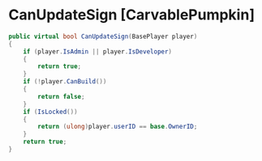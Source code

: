 <Badge type="danger" text="Carbon Compatible"/><Badge type="warning" text="Oxide Compatible"/>
# CanUpdateSign [CarvablePumpkin]
```csharp
public virtual bool CanUpdateSign(BasePlayer player)
{
	if (player.IsAdmin || player.IsDeveloper)
	{
		return true;
	}
	if (!player.CanBuild())
	{
		return false;
	}
	if (IsLocked())
	{
		return (ulong)player.userID == base.OwnerID;
	}
	return true;
}

```
